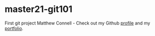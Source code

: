 # master21-git101
First git project
Matthew Connell - Check out my Github [profile](https://github.com/Connell97) and my [portfolio](https://connell97.github.io/portfolio/).
